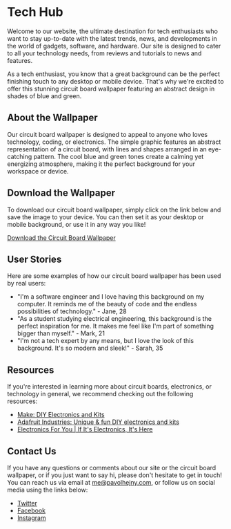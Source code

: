 <!--font:Open Sans-->

# Tech Hub

Welcome to our website, the ultimate destination for tech enthusiasts who want to stay up-to-date with the latest trends, news, and developments in the world of gadgets, software, and hardware. Our site is designed to cater to all your technology needs, from reviews and tutorials to news and features.

As a tech enthusiast, you know that a great background can be the perfect finishing touch to any desktop or mobile device. That's why we're excited to offer this stunning circuit board wallpaper featuring an abstract design in shades of blue and green.

## About the Wallpaper

Our circuit board wallpaper is designed to appeal to anyone who loves technology, coding, or electronics. The simple graphic features an abstract representation of a circuit board, with lines and shapes arranged in an eye-catching pattern. The cool blue and green tones create a calming yet energizing atmosphere, making it the perfect background for your workspace or device.

## Download the Wallpaper

To download our circuit board wallpaper, simply click on the link below and save the image to your device. You can then set it as your desktop or mobile background, or use it in any way you like!

[Download the Circuit Board Wallpaper](#)

## User Stories

Here are some examples of how our circuit board wallpaper has been used by real users:

-   "I'm a software engineer and I love having this background on my computer. It reminds me of the beauty of code and the endless possibilities of technology." - Jane, 28
-   "As a student studying electrical engineering, this background is the perfect inspiration for me. It makes me feel like I'm part of something bigger than myself." - Mark, 21
-   "I'm not a tech expert by any means, but I love the look of this background. It's so modern and sleek!" - Sarah, 35

## Resources

If you're interested in learning more about circuit boards, electronics, or technology in general, we recommend checking out the following resources:

-   [Make: DIY Electronics and Kits](#)
-   [Adafruit Industries: Unique & fun DIY electronics and kits](#)
-   [Electronics For You | If It's Electronics, It's Here](#)

## Contact Us

If you have any questions or comments about our site or the circuit board wallpaper, or if you just want to say hi, please don't hesitate to get in touch! You can reach us via email at me@pavolhejny.com, or follow us on social media using the links below:

-   [Twitter](#)
-   [Facebook](#)
-   [Instagram](#)

<!--

Write me content for website with wallpaper which alt text is:

"A wallpaper with a simple graphic of an abstract circuit board, in shades of blue and green."

The name/title of the page should not be 1:1 copy of the alt text but rather a real content of the website which is using this wallpaper.

- Use markdown format
- Start with heading
- Heading should be short and concise
- The content should look like a real website
- The website should not be about the wallpaper, wallpaper is just a related background
- Heading should be contain work "wallpaper" or "background"
- Include real sections like references, contact, user stories, etc. use things relevant to the page purpose.
- Feel free to use structure like headings, bullets, numbering, blockquotes, paragraphs, horizontal lines, etc.
- You can use formatting like bold or _italic_
- You can include UTF-8 emojis
- Links should be only #hash anchors (and you can refer to the document itself)
- Do not include images


---


# Blue and Green Circuit Board Wallpaper for Tech Enthusiasts

Welcome to our website dedicated to all things tech! Our site is the go-to destination for technology enthusiasts who want to stay up-to-date with the latest trends, news, and developments in the world of gadgets, software, and hardware.

We know that a great wallpaper can be the perfect finishing touch to any tech lover's desktop or mobile device. That's why we're excited to offer this stunning circuit board wallpaper featuring an abstract design in shades of blue and green.

## About the Wallpaper

Our circuit board wallpaper is designed to appeal to anyone who loves technology, coding, or electronics. The simple graphic features an abstract representation of a circuit board, with lines and shapes arranged in an eye-catching pattern. The cool blue and green tones create a calming yet energizing atmosphere, making it the perfect background for your workspace or device.

## Download the Wallpaper

To download our circuit board wallpaper, simply click on the link below and save the image to your device. You can then set it as your desktop or mobile wallpaper, or use it in any way you like!

[Download the Circuit Board Wallpaper](#)

## User Stories

Here are some examples of how our circuit board wallpaper has been used by real users:

- "I'm a software engineer and I love having this wallpaper on my computer. It reminds me of the beauty of code and the endless possibilities of technology." - Jane, 28
- "As a student studying electrical engineering, this wallpaper is the perfect inspiration for me. It makes me feel like I'm part of something bigger than myself." - Mark, 21
- "I'm not a tech expert by any means, but I love the look of this wallpaper. It's so modern and sleek!" - Sarah, 35

## References

If you're interested in learning more about circuit boards, electronics, or technology in general, we recommend checking out the following resources:

- [Make: DIY Electronics and Kits](#)
- [Adafruit Industries: Unique & fun DIY electronics and kits](#)
- [Electronics For You | If It's Electronics, It's Here](#)

## Contact Us

If you have any questions or comments about our circuit board wallpaper, or if you just want to say hi, please don't hesitate to get in touch! You can reach us via email at me@pavolhejny.com, or follow us on social media using the links below:

- [Twitter](#)
- [Facebook](#)
- [Instagram](#)


---


Heading should not include word "wallpaper". The website should not be about the wallpaper itself, wallpaper is just a related background, rewrite whole content.


---


# Tech Enthusiast's Hub: Your Destination for All Things Tech

Welcome to our website, the ultimate destination for tech enthusiasts who want to stay up-to-date with the latest trends, news, and developments in the world of gadgets, software, and hardware. Our site is designed to cater to all your technology needs, from reviews and tutorials to news and features.

As a tech enthusiast, you know that a great background can be the perfect finishing touch to any desktop or mobile device. That's why we're excited to offer this stunning circuit board wallpaper featuring an abstract design in shades of blue and green.

## About the Wallpaper

Our circuit board wallpaper is designed to appeal to anyone who loves technology, coding, or electronics. The simple graphic features an abstract representation of a circuit board, with lines and shapes arranged in an eye-catching pattern. The cool blue and green tones create a calming yet energizing atmosphere, making it the perfect background for your workspace or device.

## Download the Wallpaper

To download our circuit board wallpaper, simply click on the link below and save the image to your device. You can then set it as your desktop or mobile background, or use it in any way you like!

[Download the Circuit Board Wallpaper](#)

## User Stories

Here are some examples of how our circuit board wallpaper has been used by real users:

- "I'm a software engineer and I love having this background on my computer. It reminds me of the beauty of code and the endless possibilities of technology." - Jane, 28
- "As a student studying electrical engineering, this background is the perfect inspiration for me. It makes me feel like I'm part of something bigger than myself." - Mark, 21
- "I'm not a tech expert by any means, but I love the look of this background. It's so modern and sleek!" - Sarah, 35

## Resources

If you're interested in learning more about circuit boards, electronics, or technology in general, we recommend checking out the following resources:

- [Make: DIY Electronics and Kits](#)
- [Adafruit Industries: Unique & fun DIY electronics and kits](#)
- [Electronics For You | If It's Electronics, It's Here](#)

## Contact Us

If you have any questions or comments about our site or the circuit board wallpaper, or if you just want to say hi, please don't hesitate to get in touch! You can reach us via email at me@pavolhejny.com, or follow us on social media using the links below:

- [Twitter](#)
- [Facebook](#)
- [Instagram](#)

-->
